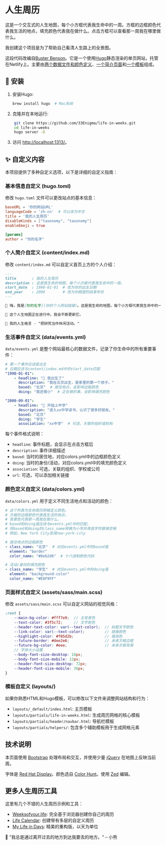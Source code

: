 # 人生周历

这是一个交互式的人生地图，每个小方框代表我生命中的一周。方框的边框颜色代表我生活的地点，填充颜色代表我在做什么。点击方框可以查看那一周我在哪里做什么。

我创建这个项目是为了帮助自己看清人生路上的全景图。

这段代码改编自[Buster Benson](https://busterbenson.com/life-in-weeks)。它是一个使用[Hugo](https://gohugo.io/)静态渲染的单页网站，托管在Netlify上。主要由[两个数据文件](data/events.yml)[和颜色定义](data/colors.yml)、[一个简介页面](content/index.md)和[一个模板](layouts/_default/index.html)组成。

## 🚀 安装

1. 安装Hugo:
   ```sh
   brew install hugo  # Mac系统
   ```
2. 克隆并在本地运行:
```sh
    git clone https://github.com/33Enigma/life-in-weeks.git
    cd life-in-weeks
    hugo server -D
```
3. 访问 [http://localhost:1313/](http://localhost:1313/)。

## ✨ 自定义内容

本项目提供了多种自定义选项，以下是详细的自定义指南：

### 基本信息自定义 (hugo.toml)

修改 `hugo.toml` 文件可以更改站点的基本信息：
```toml
baseURL = '你的网站URL'
languageCode = 'zh-cn'  # 可以改为中文
title = '我的人生周历'
disableKinds = ["taxonomy", "taxonomy"]
enableEmoji = true

[params]
author = "你的名字"
```

### 个人简介自定义 (content/index.md)

修改 `content/index.md` 可以自定义首页上方的个人介绍：
```markdown
---
title       : 我的人生周历
description : 这是我生命的地图，每个小方框代表我生命中的一周。
start_date  : 1990-01-01  # 改为你的出生日期
end_year    : 2090        # 改为你期望的结束年份
---

👋 嗨，我是[你的名字](你的个人网站链接)。这是我生命的地图，每个小方框代表我生命中的一周。点击方框可以看到那时我在做什么。

🌱 这个人生地图正在进行中。我会不断更新它。

🍯 我的人生格言 - "把研究当作休闲活动。"
```

### 生活事件自定义 (data/events.yml)

`data/events.yml` 是整个网站最核心的数据文件，记录了你生命中的所有重要事件：

```yaml
# 第一个事件应该是出生
# 日期应该与content/index.md中的start_date匹配
"1990-01-01":
    - headline: "🐣 我出生了"
      description: "我在北京出生，是家里的第一个孩子。"
      based: "北京"  # 居住地点，会影响边框颜色
      doing: "我还很小"  # 正在做的事，会影响填充颜色

"2000-09-01":
    - headline: "🏫 开始上中学"
      description: "进入xx中学读书，认识了很多好朋友。"
      based: "北京"
      doing: "学生"
      association: "xx中学"  # 可选，关联的组织或机构
```

每个事件格式说明：
- `headline`: 事件标题，会显示在点击方框后
- `description`: 事件详细描述
- `based`: 当时的居住地，对应colors.yml中的边框颜色定义
- `doing`: 当时的身份/活动，对应colors.yml中的填充颜色定义
- `association`: 可选，关联的组织、学校或公司
- `url`: 可选，可以添加相关链接

### 颜色定义自定义 (data/colors.yml)

`data/colors.yml` 用于定义不同生活地点和活动的颜色：

```yaml
# 这个列表为生命周历网格定义颜色。
# 方框的边框颜色代表我生活的地点，
# 背景色代表那一周我在做什么。
# based和doing值应该与events.yml中的匹配。
# 将based和doing的class_name转换为小写并用连字符替换空格
# 例如，New York City变成new-york-city

# 居住地点的边框颜色
- class_name: "北京"  # 对应events.yml中的based值
  element: "border"
  color_name: "#8eb2d6"  # 十六进制颜色代码

# 活动/身份的填充颜色
- class_name: "学生"  # 对应events.yml中的doing值
  element: "background-color"
  color_name: "#E8F9FF"
```

### 页面样式自定义 (assets/sass/main.scss)

修改 `assets/sass/main.scss` 可以自定义网站的视觉风格：

```scss
:root {
    --main-bg-color: #fff7e9;  // 主背景色
    --text-color: #3f5c72;     // 文字颜色
    --header-text-color: var(--text-color);  // 标题文字颜色
    --link-color: var(--text-color);         // 链接颜色
    --highlight-color: #f05d2b;              // 强调色
    --future-border: #dee2e6;                // 未来方框边框
    --future-bg-color: #eee;                 // 未来方框背景
    // 字体大小设置
    --body-font-size-desktop: 16px;
    --body-font-size-mobile: 12px;
    --header-font-size-desktop: 72px;
    --header-font-size-mobile: 36px;
}
```

### 模板自定义 (layouts/)

如果你熟悉HTML和Hugo模板，可以修改以下文件来调整网站结构和行为：

- `layouts/_default/index.html`: 主页模板
- `layouts/partials/life-in-weeks.html`: 生成周历网格的核心模板
- `layouts/partials/header/navbar.html`: 导航栏模板
- `layouts/partials/helpers/`: 包含多个辅助模板用于生成网格元素

## 技术说明

本页面使用 [Bootstrap](https://getbootstrap.com/) 处理布局和交互，并使用少量 [jQuery](https://jquery.com/) 在地图上反映当前周。

字体是 [Red Hat Display](https://fonts.google.com/specimen/Red+Hat+Display)。颜色选自 [Color Hunt](https://colorhunt.co/)。使用 [Zed](https://zed.dev) 编辑。

## 更多人生周历工具

这里有几个不错的人生周历示例和工具：

- [Weeksofyour.life](https://www.weeksofyour.life/): 完全基于浏览器创建你自己的周历
- [Life Calendar](https://lifecalendar.io): 创建带有多层的自定义周历
- [My Life in Days](https://days.sonnet.io/): 精美的重构版，以天为单位

🍯 "我总是通过离开过去的地方到达我要去的地方。" – 小熊